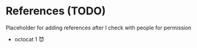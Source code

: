 # References (TODO)

Placeholder for adding references after I check with people for permission

* octocat 1 😈